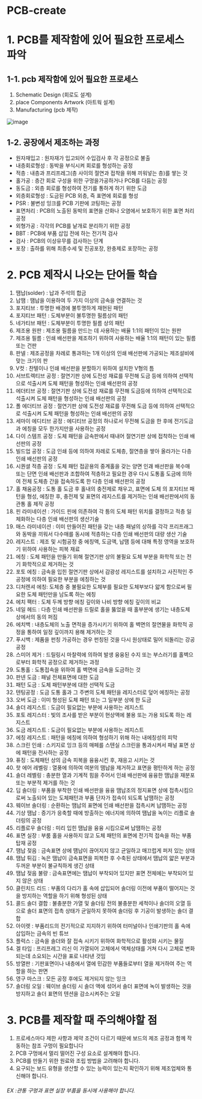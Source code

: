 # PCB-create
# 1. PCB를 제작함에 있어 필요한 프로세스 파악
## 1-1. pcb 제작함에 있어 필요한 프로세스
1. Schematic Design (회로도 설계)
2. place Components Artwork (아트웍 설계)
3. Manufacturing (pcb 제작)

![image](https://github.com/hsy0511/PCB-create/assets/104752580/d2d3c784-93f3-4763-9597-8b05a07ea0f0)


## 1-2. 공장에서 제조하는 과정
- 원자재입고 : 원자재가 입고되어 수입검사 후 각 공정으로 불출
- 내층회로형성 : 동박을 부식시켜 회로를 형성하는 공정
- 적층 : 내층과 프리프레그(층 사이의 절연과 접착을 위해 끼워넣는 층)를 쌓는 것
- 홀가공 : 층간 회로 구성을 위한 구멍을가공하거나 PCB를 다듬는 공정
- 동도금 : 외층 회로를 형성하여 전기를 통하게 하기 위한 도금
- 외층회로형성 : 도금된 PCB 외층, 즉 표면에 회로를 형성
- PSR : 불변성 잉크를 PCB 기판에 코팅하는 공정
- 표면처리 : PCB의 노출된 동박의 표면을 산화나 오염에서 보호하기 위한 표면 처리 공정
- 외형가공 : 각각의 PCB를 낱개로 분리하기 위한 공정
- BBT : PCB에 부품 삽입 전에 하는 전기적 검사
- 검사 : PCB의 이상유무를 검사하는 단계
- 포장 : 출하를 위해 최종수세 및 진공포장, 완충제로 포장하는 공정
# 2. PCB 제작시 나오는 단어들 학습
1. 땜납(solder) : 납과 주석의 합금
2. 납땜 : 땜납을 이용하여 두 가지 이상의 금속을 연결하는 것
3. 포지티브 : 투명한 배경에 불투명하게 재현된 패턴
4. 포지티브 패턴 : 도체부분이 불투명한 필름상의 패턴
5. 네가티브 패턴 : 도체부분이 투명한 필름 상의 패턴
6. 제조용 원판 : 제조용 필름을 만드는 데 사용하는 배율 1:1의 패턴이 있는 원판
7. 제조용 필름 : 인쇄 배선판을 제조하기 위하여 사용하는 배율 1:1의 패턴이 있는 필름 또는 건판
8. 판넬 : 제조공정을 차례로 통과하는 1개 이상의 인쇄 배선판에 가공되는 제조설비에 맞는 크기의 판
9. V컷 : 찬텔이나 인쇄 배선판을 분할하기 위하여 설치한 V형의 틈
10. 서브트렉티브 공정 : 절연기판 상에 도전성 재료를 무전해 도금 등에 의하여 선택적으로 석출시켜 도체 패턴을 형성하는 인쇄 배선판의 공정
11. 에더티브 공정 : 절연기판 상에 도전성 재료를 무전해 도금등에 의하여 선택적으로 석출시켜 도체 패턴을 형성하는 인쇄 배선판의 공정
12. 폴 에더티브 공정 : 절연기판 상에 도전성 재료를 무전해 도금 등에 의하여 선택적으로 석출시켜 도체 패턴을 형성하는 인쇄 배선판의 공정
13. 세마이 에디티브 공정 : 에디티브 공정의 하나로서 무전해 도금을 한 후에 전기도금과 에칭을 모두 한가지만을 사용하는 공정
14. 다이 스템프 공정 : 도체 패턴을 금속판에서 때내어 절연기판 상에 접착하는 인쇄 배선판의 공정
15. 빌드업 공정 : 도금 인쇄 등에 의하여 차례로 도체층, 절연층을 쌓아 올라가는 다층 인쇄 배선판의 공정
16. 시퀀셜 적층 공정 : 도체 패턴 접곧용의 중계홀을 갖는 양면 인괘 배선판을 복수매 또는 단면 인쇄 배선판과 조합하여 적층하고 필요한 경우 다시 도통홀 도금에 의하여 전체 도체층 간을 접속하도록 한 다층 인쇄 배선판의 공정
17. 홀 채움공정 : 도통 홀 도금 후 홀내의 충전제로 채우고, 표면에 도체 의 포지티브 패턴을 형성, 에칭한 후, 충전제 및 표면의 레지스트를 제거하는 인쇄 배선판에서의 동 관통 홀 제작 공정
18. 핀 라미네이션 : 가이드 핀에 의존하여 각 틍의 도체 패턴 위치를 결정하고 적층 일체화하는 다층 인쇄 배선판의 생산기술
19. 매스 라미네이션 : 이미 만들어진 패턴을 갖는 내층 패널의 상하를 각각 프리프래그와 동박을 끼워서 다수매를 동시에 적층하는 다층 인쇄 배선판의 대량 생산 기술
20. 레지스트 : 제조 및 시험공정 중 에칭액, 도금액, 납땜 등에 대해 특정 영역을 보호하기 위하여 사용하는 피복 재료
21. 에칭 : 도체 패턴을 만들기 위해 절연기판 상의 불필요 도체 부분을 화학적 또는 전기 화학적으로 제거하는 것
22. 포토 에칭 : 금속을 입힌 절연기판 상에서 감광성 레지스트를 설치하고 사진적인 주공정에 의하여 필요한 부분을 에칭하는 것
23. 디처렌셔 에칭: 도체층 중 불필요한 도체부를 필요한 도체부보다 얇게 함으로써 필요한 도체 패턴만을 남도록 하는 에칭
24. 에치 팩터 : 도체 두께 방향 에칭 깊이와 나비 방향 에칭 깊이의 비교
25. 네일 헤드 : 다층 인쇄 배선판을 드릴로 홀을 뚫었을 때 홀부분에 생기는 내층도체 상에서의 동의 퍼짐
26. 에치백 : 내층도체의 노출 면적을 증가시키기 위하여 홀 벽면의 절연물을 화학적 공정을 통하여 일정 깊이까지 용해 제거하는 것
27. 푸시백 : 제품을 펀칭 가공하는 경우 펀칭된 것을 다시 원상태로 밀어 되돌리는 강공 공정
28. 스미어 제거 : 드릴링시 마찰력에 의하여 발생 융융된 수지 또는 부스러기를 홀벽으로부터 화학적 공정으로 제거하는 과정
29. 도통홀 : 도통접속을 위하여 홀 벽면에 금속을 도금하는 것
30. 판넨 도금 : 패널 전체표면에 대한 도금
31. 패턴 도금 : 도체 패턴부분에 대한 선택적 도금
32. 텐팅공정 : 도금 도통 홀과 그 주변의 도체 패턴을 레지스터로 덮어 에칭하는 공정
33. 오버 도금 : 이미 형성된 도체 패턴 또는 그 일부분 상에 한 도금
34. 솔더 레지스트 : 도금이 필요없는 부분에 사용하는 레지스트
35. 포토 레지스터 : 빛의 조사를 받은 부분이 현상액에 불용 또는 가용 되도록 하는 레지스트
36. 도금 레지스트 : 도금이 필요없는 부분에 사용하는 레지스트
37. 에칭 레지스트 : 패턴을 에칭에 의하여 형성하기 위해 하는 내에칭성의 피막
38. 스크린 인쇄 : 스키지로 잉크 등의 매페를 스텐실 스크린을 통과시켜서 패널 표면 상에 패턴을 전사하는 공정
39. 퓨징 : 도체패턴 상의 금속 피복을 융융시킨 후, 재응고 시키는 것
40. 핫 에어 레벨링 : 열풍에 의하여 여분의 땜납을 제거하고 표면을 평탄하게 하는 공정 
41. 솔더 레벨링 : 충분한 열과 기계적 힘을 주어서 인쇄 배선판에 융융한 땜납을 재분포 또는 부분적 제거를 하는 것
42. 딥 솔더링 : 부품을 부착한 인쇄 배선판을 융융 땜납조의 정지표면 상에 접촉시킴으로써 노출되어 있는 도체패턴과 부품 단자가 접속이 되도록 납땜하는 공정
43. 웨이브 솔더링 : 순환하는 땜납의 표면에 인쇄 배선판을 접촉시켜 납땜하는 공정
44. 기상 땜납 : 증기가 응축할 때에 방출하는 에너지에 의하여 땜납을 녹이는 리플로 솔더링의 공정
45. 리플로우 솔더링 : 미리 입힌 땜납을 융융 시킴으로써 납땜하는 공정
46. 표면 실장 : 부룸 홀을 사용하지 않고 도체 패턴의 표면에 전기적 접속을 하는 부품 탑재 공정
47. 땜납 젖음 : 금속표면 상에 떔납이 끊어지지 않고 균일하고 매끄럽게 퍼저 있는 상태
48. 땜납 튀김 : 녹은 땜납이 금속표면을 피복한 후 수축된 상태에서 땜납의 얇은 부분과 두꺼운 부분이 불규칙하게 생긴 상태
49. 땜납 젖음 불량 : 금속표면에는 땜납이 부착되어 있지만 표면 전체에는 부착되어 있지 않은 상태
50. 클린치드 리드 : 부품의 다리가 홀 속에 삽입되어 솔더링 이전에 부품이 떨어지는 것을 방지하는 역할을 하기 위해 형성된 상태
51. 콜드 솔더 결합 : 불충분한 가열 및 솔더링 전의 불충분한 세척이나 솔더의 오열 등으로 솔더 표면의 접촉 상태가 균일하지 못하여 솔더링 후 기공이 발생하는 솔더 결합
52. 아이렛 : 부품리드의 전기적으로 지지하기 위하여 터미널이나 인쇄기판의 홀 속에 삽입하는 금속의 빈 튜브
53. 플럭스 : 금속을 솔더와 잘 접속 시키기 위하여 화학적으로 활성화 시키는 물질
54. 겔 타입 : 프리프레그 리신 이 가열되어 고체에서 액체상태를 거쳐 다시 고체로 변화되는데 소요되는 시간을 표로 나타낸 것임
55. 방열판 : 기판표면이나 내층에서 열에 민감한 부품들로부터 열을 제거하여 주는 역할을 하는 판면
56. 영구 마스크 : 모든 공정 후에도 제거되지 않는 잉크
57. 솔더링 오일 : 웨이브 솔더링 시 솔더 액에 섞어서 솔더 표면에 녹이 발생하는 것을 방지하고 솔더 표면의 텐션을 감소시켜주는 오일
# 3. PCB를 제작할 때 주의해야할 점
1. 프로세스마다 제한 사항과 제약 조건이 다르기 때문에 보드의 제조 공정과 함께 작동하는 참조 구멍이 필요합니다
2. PCB 구멍에서 멀리 떨어진 구성 요소로 설계해야 합니다.
3. PCB를 만들기 위한 원료와 조립 방법을 고려해야 합니다.
4. 요구되는 보드 유형을 생산할 수 있는 능력이 있는지 확인하기 위해 제조업체와 통신해야 합니다.
###### EX :관통 구멍과 표면 실장 부품을 동시에 사용해야 합니다.
